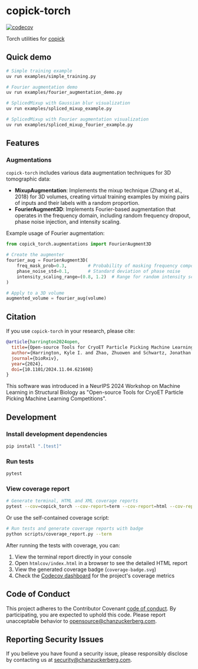 # copick-torch

[![codecov](https://codecov.io/gh/copick/copick-torch/branch/main/graph/badge.svg)](https://codecov.io/gh/copick/copick-torch)

Torch utilities for [copick](https://github.com/copick/copick)

## Quick demo

```bash
# Simple training example
uv run examples/simple_training.py

# Fourier augmentation demo
uv run examples/fourier_augmentation_demo.py

# SplicedMixup with Gaussian blur visualization
uv run examples/spliced_mixup_example.py

# SplicedMixup with Fourier augmentation visualization
uv run examples/spliced_mixup_fourier_example.py
```

## Features

### Augmentations

`copick-torch` includes various data augmentation techniques for 3D tomographic data:

- **MixupAugmentation**: Implements the mixup technique (Zhang et al., 2018) for 3D volumes, creating virtual training examples by mixing pairs of inputs and their labels with a random proportion.
- **FourierAugment3D**: Implements Fourier-based augmentation that operates in the frequency domain, including random frequency dropout, phase noise injection, and intensity scaling.

Example usage of Fourier augmentation:

```python
from copick_torch.augmentations import FourierAugment3D

# Create the augmenter
fourier_aug = FourierAugment3D(
    freq_mask_prob=0.3,        # Probability of masking frequency components
    phase_noise_std=0.1,       # Standard deviation of phase noise
    intensity_scaling_range=(0.8, 1.2)  # Range for random intensity scaling
)

# Apply to a 3D volume
augmented_volume = fourier_aug(volume)
```

## Citation

If you use `copick-torch` in your research, please cite:

```bibtex
@article{harrington2024open,
  title={Open-source Tools for CryoET Particle Picking Machine Learning Competitions},
  author={Harrington, Kyle I. and Zhao, Zhuowen and Schwartz, Jonathan and Kandel, Saugat and Ermel, Utz and Paraan, Mohammadreza and Potter, Clinton and Carragher, Bridget},
  journal={bioRxiv},
  year={2024},
  doi={10.1101/2024.11.04.621608}
}
```

This software was introduced in a NeurIPS 2024 Workshop on Machine Learning in Structural Biology as "Open-source Tools for CryoET Particle Picking Machine Learning Competitions".

## Development

### Install development dependencies

```bash
pip install ".[test]"
```

### Run tests

```bash
pytest
```

### View coverage report

```bash
# Generate terminal, HTML and XML coverage reports
pytest --cov=copick_torch --cov-report=term --cov-report=html --cov-report=xml
```

Or use the self-contained coverage script:

```bash
# Run tests and generate coverage reports with badge
python scripts/coverage_report.py --term
```

After running the tests with coverage, you can:

1. View the terminal report directly in your console
2. Open `htmlcov/index.html` in a browser to see the detailed HTML report
3. View the generated coverage badge (`coverage-badge.svg`)
4. Check the [Codecov dashboard](https://codecov.io/gh/copick/copick-torch) for the project's coverage metrics

## Code of Conduct

This project adheres to the Contributor Covenant [code of conduct](https://github.com/chanzuckerberg/.github/blob/main/CODE_OF_CONDUCT.md). By participating, you are expected to uphold this code. Please report unacceptable behavior to [opensource@chanzuckerberg.com](mailto:opensource@chanzuckerberg.com).

## Reporting Security Issues

If you believe you have found a security issue, please responsibly disclose by contacting us at [security@chanzuckerberg.com](mailto:security@chanzuckerberg.com).
